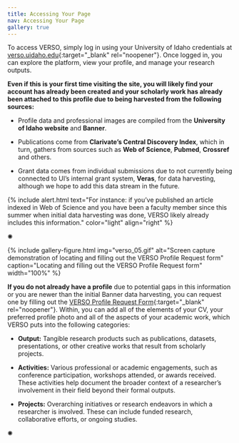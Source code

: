 ```yaml
---
title: Accessing Your Page
nav: Accessing Your Page
gallery: true
---
```


To access VERSO, simply log in using your University of Idaho credentials at [verso.uidaho.edu](verso.uidaho.edu){:target="_blank" rel="noopener"}. Once logged in, you can explore the platform, view your profile, and manage your research outputs. 

**Even if this is your first time visiting the site, you will likely find your account has already been created and your scholarly work has already been attached to this profile due to being harvested from the following sources:**

- Profile data and professional images are compiled from the **University of Idaho website** and **Banner**.

- Publications come from **Clarivate’s Central Discovery Index**, which in turn, gathers from sources such as **Web of Science**, **Pubmed**, **Crossref** and others.

- Grant data comes from individual submissions due to not currently being connected to UI’s internal grant system, **Veras**, for data harvesting, although we hope to add this data stream in the future.

{% include alert.html text="For instance: if you’ve published an article indexed in Web of Science and you have been a faculty member since this summer when initial data harvesting was done, VERSO likely already includes this information." color="light" align="right" %}

<div class="symbol-container">
    <p class="symbol">&#10042;</p>
</div>

{% include gallery-figure.html img="verso_05.gif" alt="Screen capture demonstration of locating and filling out the VERSO Profile Request form" caption="Locating and filling out the VERSO Profile Request form" width="100%" %}

**If you do not already have a profile** due to potential gaps in this information or you are newer than the initial Banner data harvesting, you can request one by filling out the [VERSO Profile Request Form](https://uidaho.co1.qualtrics.com/jfe/form/SV_0rlPakZsYWSG4zc){:target="_blank" rel="noopener"}. Within, you can add all of the elements of your CV, your preferred profile photo and all of the aspects of your academic work, which VERSO puts into the following categories:

- **Output:** Tangible research products such as publications, datasets, presentations, or other creative works that result from scholarly projects.

- **Activities:** Various professional or academic engagements, such as conference participation, workshops attended, or awards received. These activities help document the broader context of a researcher’s involvement in their field beyond their formal outputs.

- **Projects:** Overarching initiatives or research endeavors in which a researcher is involved. These can include funded research, collaborative efforts, or ongoing studies.

<div class="symbol-container">
    <p class="symbol">&#10042;</p>
</div>
